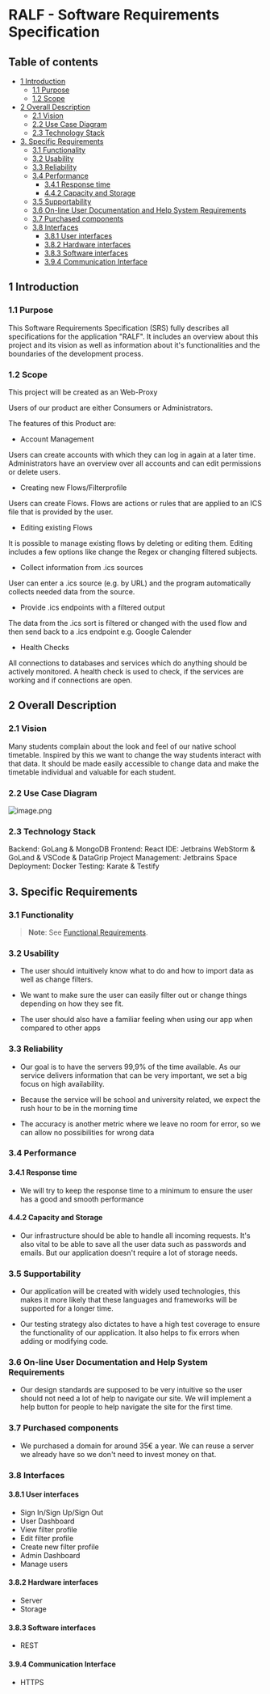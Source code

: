 # **RALF** - Software Requirements Specification

## Table of contents

* [1 Introduction](#1-introduction)
  + [1.1 Purpose](#11-purpose)
  + [1.2 Scope](#12-scope)
* [2 Overall Description](#2-overall-description)
  + [2.1 Vision](#21-vision)
  + [2.2 Use Case Diagram](#22-use-case-diagram)
  + [2.3 Technology Stack](#23-technology-stack)
* [3. Specific Requirements](#3-specific-requirements)
  + [3.1 Functionality](#31-functionality)
  + [3.2 Usability](#32-usability)
  + [3.3 Reliability](#33-reliability)
  + [3.4 Performance](#34-performance)
    - [3.4.1 Response time](#341-response-time)
    - [4.4.2 Capacity and Storage](#442-capacity-and-storage)
  + [3.5 Supportability](#35-supportability)
  + [3.6 On-line User Documentation and Help System Requirements](#36-on-line-user-documentation-and-help-system-requirements)
  + [3.7 Purchased components](#37-purchased-components)
  + [3.8 Interfaces](#38-interfaces)
    - [3.8.1 User interfaces](#381-user-interfaces)
    - [3.8.2 Hardware interfaces](#382-hardware-interfaces)
    - [3.8.3 Software interfaces](#383-software-interfaces)
    - [3.9.4 Communication Interface](#394-communication-interface)

## 1 Introduction

### 1.1 Purpose

This Software Requirements Specification (SRS) fully describes all specifications for the application "RALF". It includes an overview about this project and its vision as well as information about it's functionalities and the boundaries of the development process.

### 1.2 Scope

This project will be created as an Web-Proxy

Users of our product are either Consumers or Administrators.

The features of this Product are:

- Account Management

Users can create accounts with which they can log in again at a later time. Administrators have an overview over all accounts and can edit permissions or delete users.

- Creating new Flows/Filterprofile

Users can create Flows. Flows are actions or rules that are applied to an ICS file that is provided by the user.

- Editing existing Flows

It is possible to manage existing flows by deleting or editing them. Editing includes a few options like change the Regex or changing filtered subjects.

- Collect information from .ics sources

User can enter a .ics source (e.g. by URL) and the program automatically collects needed data from the source.

- Provide .ics endpoints with a filtered output

The data from the .ics sort is filtered or changed with the used flow and then send back to a .ics endpoint e.g. Google Calender

- Health Checks

All connections to databases and services which do anything should be actively monitored. A health check is used to check, if the services are working and if connections are open.

## 2 Overall Description

### 2.1 Vision

Many students complain about the look and feel of our native school timetable. Inspired by this we want to change the way students interact with that data. It should be made easily accessible to change data and make the timetable individual and valuable for each student.

### 2.2 Use Case Diagram

![image.png](https://cdn.discordapp.com/attachments/1032247172562948197/1032257766615679037/Screenshot_2022-10-19_at_13.43.44.png)

### 2.3 Technology Stack

Backend: GoLang & MongoDB
Frontend: React
IDE: Jetbrains WebStorm & GoLand & VSCode & DataGrip
Project Management: Jetbrains Space
Deployment: Docker
Testing: Karate & Testify

## 3. Specific Requirements

### 3.1 Functionality

> **Note**: See [Functional Requirements](./functional-requirements).

### 3.2 Usability

- The user should intuitively know what to do and how to import data as well as change filters.

- We want to make sure the user can easily filter out or change things depending on how they see fit. 

- The user should also have a familiar feeling when using our app when compared to other apps

### 3.3 Reliability

- Our goal is to have the servers 99,9% of the time available. As our service delivers information that can be very important, we set a big focus on high availability.

- Because the service will be school and university related, we expect the rush hour to be in the morning time

- The accuracy is another metric where we leave no room for error, so we can allow no possibilities for wrong data

### 3.4 Performance

#### 3.4.1 Response time
 
- We will try to keep the response time to a minimum to ensure the user has a good and smooth performance

#### 4.4.2 Capacity and Storage

- Our infrastructure should be able to handle all incoming requests. It's also vital to be able to save all the user data such as passwords and emails. But our application doesn't require a lot of storage needs.

### 3.5 Supportability 

- Our application will be created with widely used technologies, this makes it more likely that these languages and frameworks will be supported for a longer time. 

- Our testing strategy also dictates to have a high test coverage to ensure the functionality of our application. It also helps to fix errors when adding or modifying code.

### 3.6 On-line User Documentation and Help System Requirements 

- Our design standards are supposed to be very intuitive so the user should not need a lot of help to navigate our site. We will implement a help button for people to help navigate the site for the first time.

### 3.7 Purchased components

- We purchased a domain for around 35€ a year. We can reuse a server we already have so we don't need to invest money on that.

### 3.8 Interfaces

#### 3.8.1 User interfaces

- Sign In/Sign Up/Sign Out
- User Dashboard
- View filter profile
- Edit filter profile
- Create new filter profile
- Admin Dashboard
- Manage users

#### 3.8.2 Hardware interfaces

- Server
- Storage

#### 3.8.3 Software interfaces

- REST

#### 3.9.4 Communication Interface

- HTTPS

